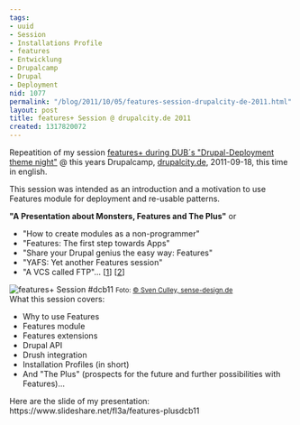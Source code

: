 ```yaml
---
tags:
- uuid
- Session
- Installations Profile
- features
- Entwicklung
- Drupalcamp
- Drupal
- Deployment
nid: 1077
permalink: "/blog/2011/10/05/features-session-drupalcity-de-2011.html"
layout: post
title: features+ Session @ drupalcity.de 2011
created: 1317820072
---
```

Repeatition of my session <a href="/blog/2011/07/08/dub-themenabend-deployment-features.html">features+ during DUB´s "Drupal-Deployment theme night"</a> @ this years Drupalcamp, <a href="http://drupalcity.de/session/features">drupalcity.de</a>, 2011-09-18, this time in english.
<p>This session was intended as an introduction and a motivation to use Features
module for deployment and re-usable patterns.</p>

<strong>"A Presentation about Monsters, Features and The Plus"</strong>
or

<ul>
 <li>"How to create modules as a non-programmer"</li>
 <li>"Features: The first step towards Apps"</li>
 <li>"Share your Drupal genius the easy way: Features"</li>
 <li>"YAFS: Yet another Features session"</li>
 <li>"A VCS called FTP"... [<a href="http://twitter.com/#!/cstottmeister/status/115366308543070208">1</a>] [<a href="http://twitter.com/#!/_mickor/status/115367328358727680">2</a>]</li>
</ul>
<img src="/sites/netzaffe.de/files/images/2011-drupalcity-berlin-fl3a-features-plus-presentation.preview.jpg" alt="features+ Session #dcb11" />
<small>Foto: <a href="http://www.sense-design.de">&copy; Sven Culley,  sense-design.de</a></small>
<!--break-->
<br />
What this session covers:
<ul>
 <li>Why to use Features</li>
 <li>Features module</li>
 <li>Features extensions</li>
 <li>Drupal API</li>
 <li>Drush integration</li>
 <li>Installation Profiles (in short)</li>
 <li>And "The Plus" (prospects for the future and further possibilities with Features)...</li>
</ul>
<p>Here are the slide of my presentation: https://www.slideshare.net/fl3a/features-plusdcb11</p>

